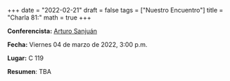 +++
date      = "2022-02-21"
draft     = false
tags      = ["Nuestro Encuentro"]
title     = "Charla 81:"
math      = true
+++

**Conferencista:** [Arturo Sanjuán](https://comunidad.udistrital.edu.co/arturosanjuan/)

**Fecha:** Viernes 04 de marzo de 2022, 3:00 p.m.

**Lugar:** C 119

**Resumen**: TBA             
